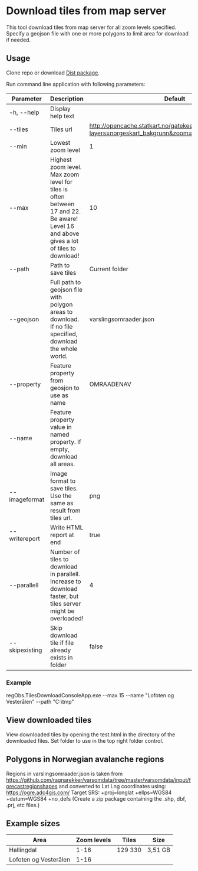 ﻿# Download tiles from map server
This tool download tiles from map server for all zoom levels specified.
Specify a geojson file with one or more polygons to limit area for download if needed.

## Usage
Clone repo or download [Dist package](/Dist/TilesDownload.zip?raw=true).

Run command line application with following parameters:

| Parameter     | Description       | Default            | Example            |
| ------------- |-------------------| -------------------| -------------------|
| -h, --help    | Display help text |                    |                    |
| --tiles       | Tiles url         | http://opencache.statkart.no/gatekeeper/gk/gk.open_gmaps?layers=norgeskart_bakgrunn&zoom={z}&x={x}&y={y} | |
| --min         | Lowest zoom level | 1                  |                    |
| --max         | Highest zoom level. Max zoom level for tiles is often between 17 and 22. Be aware! Level 16 and above gives a lot of tiles to download! | 10   |   |
| --path        | Path to save tiles | Current folder    | "C:\tmp"           |
| --geojson     | Full path to geojson file with polygon areas to download. If no file specified, download the whole world. |  varslingsomraader.json | |
| --property    | Feature property from geosjon to use as name | OMRAADENAV | |
| --name       | Feature property value in named property. If empty, download all areas. | | Hallingdal |
| --imageformat | Image format to save tiles. Use the same as result from tiles url. | png | |
| --writereport | Write HTML report at end | true | |
| --parallell   | Number of tiles to download in parallell. Increase to download faster, but tiles server might be overloaded! | 4 |  |
| --skipexisting | Skip download tile if file already exists in folder | false | |

### Example
regObs.TilesDownloadConsoleApp.exe --max 15 --name "Lofoten og Vesterålen" --path "C:\tmp"

## View downloaded tiles
View downloaded tiles by opening the test.html in the directory of the downloaded files. Set folder to use in the top right folder control.


## Polygons in Norwegian avalanche regions
Regions in varslingsomraader.json is taken from https://github.com/ragnarekker/varsomdata/tree/master/varsomdata/input/forecastregionshapes and converted to Lat Lng coordinates using: https://ogre.adc4gis.com/
Target SRS: +proj=longlat +ellps=WGS84 +datum=WGS84 +no_defs
(Create a zip package containing the .shp, dbf, .prj, etc files.)


## Example sizes

| Area                  | Zoom levels | Tiles        | Size       |
|-----------------------|-------------|--------------|------------|
| Hallingdal            | 1-16        |  129 330     | 3,51 GB    |
| Lofoten og Vesterålen | 1-16        |              |            |